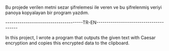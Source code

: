 Bu projede verilen metni sezar şifrelemesi ile veren ve bu şifrelenmiş veriyi panoya kopyalayan bir program yazdım.

--------------------------------------TR-EN---------------------------------------

In this project, I wrote a program that outputs the given text with Caesar encryption and copies this encrypted data to the clipboard.
